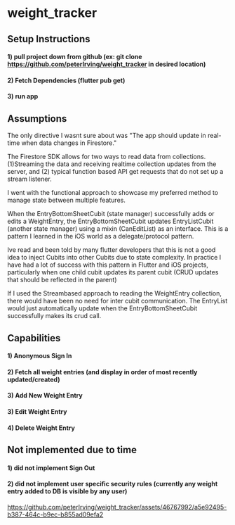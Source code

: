 # weight_tracker


## Setup Instructions

#### 1) pull project down from github (ex: git clone https://github.com/peterIrving/weight_tracker in desired location)

#### 2) Fetch Dependencies (flutter pub get)

#### 3) run app

## Assumptions

The only directive I wasnt sure about was "The app should update in real-time when data changes in Firestore."

The Firestore SDK allows for two ways to read data from collections. (1)Streaming the data and receiving realtime collection updates from the server, and (2) typical function based API get requests that do not set up a stream listener. 

I went with the functional approach to showcase my preferred method to manage state between multiple features. 

When the EntryBottomSheetCubit (state manager) successfully adds or edits a WeightEntry, the EntryBottomSheetCubit updates EntryListCubit (another state manager) using a mixin (CanEditList) as an interface. This is a pattern I learned in the iOS world as a delegate/protocol pattern.

Ive read and been told by many flutter developers that this is not a good idea to inject Cubits into other Cubits due to state complexity. In practice I have had a lot of success with this pattern in Flutter and iOS projects, particularly when one child cubit updates its parent cubit (CRUD updates that should be reflected in the parent)

If I used the Streambased approach to reading the WeightEntry collection, there would have been no need for inter cubit communication. The EntryList would just automatically update when the EntryBottomSheetCubit successfully makes its crud call. 

## Capabilities

#### 1) Anonymous Sign In
#### 2) Fetch all weight entries (and display in order of most recently updated/created)
#### 3) Add New Weight Entry
#### 3) Edit Weight Entry
#### 4) Delete Weight Entry

## Not implemented due to time
#### 1) did not implement Sign Out
#### 2) did not implement user specific security rules (currently any weight entry added to DB is visible by any user)


https://github.com/peterIrving/weight_tracker/assets/46767992/a5e92495-b387-464c-b9ec-b855ad09efa2



